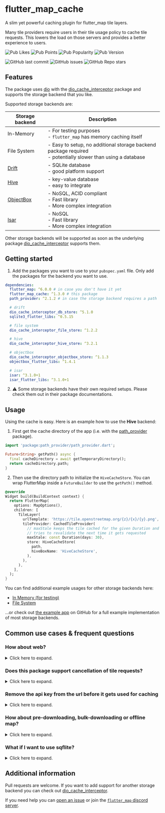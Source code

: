# flutter_map_cache

A slim yet powerful caching plugin for flutter_map tile layers.

Many tile providers require users in their tile usage policy to cache
tile requests. This lowers the load on those servers and provides a better
experience to users.

![Pub Likes](https://img.shields.io/pub/likes/flutter_map_cache)
![Pub Points](https://img.shields.io/pub/points/flutter_map_cache)
![Pub Popularity](https://img.shields.io/pub/popularity/flutter_map_cache)
![Pub Version](https://img.shields.io/pub/v/flutter_map_cache)

![GitHub last commit](https://img.shields.io/github/last-commit/josxha/flutter_map_cache)
![GitHub issues](https://img.shields.io/github/issues/josxha/flutter_map_cache)
![GitHub Repo stars](https://img.shields.io/github/stars/josxha/flutter_map_cache?style=social)

## Features

The package uses [dio](https://pub.dev/packages/dio) with the
[dio_cache_interceptor](https://pub.dev/packages/dio_cache_interceptor) package
and supports the storage backend that
you like.

Supported storage backends are:

| Storage backend                                 | Description                                                                                                    |
|-------------------------------------------------|----------------------------------------------------------------------------------------------------------------|
| In-Memory                                       | - For testing purposes<br/>- `flutter_map` has memory caching itself                                           |
| File System                                     | - Easy to setup, no additional storage backend package required<br/>- potentially slower than using a database |
| [Drift](https://pub.dev/packages/drift)         | - SQLite database<br/>- good platform support                                                                  |
| [Hive](https://pub.dev/packages/hive)           | - key-value database<br/>- easy to integrate                                                                   |
| [ObjectBox](https://pub.dev/packages/objectbox) | - NoSQL, ACID compliant<br/>- Fast library<br/>- More complex integration                                      |
| [Isar](https://pub.dev/packages/isar)           | - NoSQL<br/>- Fast library<br/>- More complex integration                                                      |

Other storage backends will be supported as soon as the underlying package
[dio_cache_interceptor](https://pub.dev/packages/dio_cache_interceptor) supports
them.

## Getting started

1. Add the packages you want to use to your `pubspec.yaml` file. Only add the
   packages for the backend you want to use.

```yaml
dependencies:
  flutter_map: ^6.0.0 # in case you don't have it yet 
  flutter_map_cache: ^1.3.0 # this package
  path_provider: ^2.1.2 # in case the storage backend requires a path

  # drift
  dio_cache_interceptor_db_store: ^5.1.0
  sqlite3_flutter_libs: ^0.5.15

  # file system
  dio_cache_interceptor_file_store: ^1.2.2

  # hive
  dio_cache_interceptor_hive_store: ^3.2.1

  # objectbox
  dio_cache_interceptor_objectbox_store: ^1.1.3
  objectbox_flutter_libs: ^1.4.1

  # isar
  isar: ^3.1.0+1
  isar_flutter_libs: ^3.1.0+1
```

2. ⚠️ Some storage backends have their own required setups. Please check them
   out in their package documentations.

## Usage

Using the cache is easy. Here is an example how to use the **Hive** backend:

1. First get the cache directory of the app (i.e. with
   the [path_provider](https://pub.dev/packages/path_provider)
   package).

```dart
import 'package:path_provider/path_provider.dart';

Future<String> getPath() async {
  final cacheDirectory = await getTemporaryDirectory();
  return cacheDirectory.path;
}
```

2. Then use the directory path to initialize the `HiveCacheStore`. You can wrap
   FlutterMap inside a `FutureBuilder` to use
   the `getPath()` method.

```dart
@override
Widget build(BuildContext context) {
  return FlutterMap(
    options: MapOptions(),
    children: [
      TileLayer(
        urlTemplate: 'https://tile.openstreetmap.org/{z}/{x}/{y}.png',
        tileProvider: CachedTileProvider(
          // maxStale keeps the tile cached for the given Duration and 
          // tries to revalidate the next time it gets requested
          maxStale: const Duration(days: 30),
          store: HiveCacheStore(
            path,
            hiveBoxName: 'HiveCacheStore',
          ),
        ),
      ),
    ],
  );
}
```

You can find additional example usages for other storage backends here:

- [In Memory (for testing)](https://github.com/josxha/flutter_map_cache/wiki/Use-the-In%E2%80%90Memory-Store-(for-testing))
- [File System](https://github.com/josxha/flutter_map_cache/wiki/Use-the-File-System)

...or check out
[the example app](https://github.com/josxha/flutter_map_cache/tree/main/example)
on GitHub for a full example implementation of most storage backends.

## Common use cases & frequent questions

### How about web?

<details>
  <summary>Click here to expand.</summary>

This package supports the web as long as you use a storage backend that supports
web.

- In Memory works out of the box
- Hive uses for its web support IndexedDB under the hood to support web.
- Drift (SqLite)
  requires [additional setup steps for web](https://drift.simonbinder.eu/web/)

---
</details>

### Does this package support cancellation of tile requests?

<details>
  <summary>Click here to expand.</summary>

Yes. This package includes the tile cancellation that would otherwise be
provided
by [flutter_map_cancellable_tile_provider](https://pub.dev/packages/flutter_map_cancellable_tile_provider/)
out of the box.

---
</details>

### Remove the api key from the url before it gets used for caching

<details>
  <summary>Click here to expand.</summary>

Commercial tile providers often use an api key that is attached as a parameter
to the url. While this shouldn't be a problem when the api key stays the same
you might want to make it immune to api key changes anyway.

```
final _uuid = Uuid();

CachedTileProvider(
  keyBuilder: (request) {
    return _uuid.v5(
      Uuid.NAMESPACE_URL,
      request.uri.replace(queryParameters: {}).toString(),
    );
  },
),
```

---
</details>

### How about pre-downloading, bulk-downloading or offline map?

<details>
  <summary>Click here to expand.</summary>

This package does not provide support to download tiles automatically.
Only tiles that were previously visited with an active internet connection
show up on the map.

If you need bulk-downloading functionality you can check out the package
[flutter_map_tile_caching](https://pub.dev/packages/flutter_map_tile_caching)
(Paid license is needed or your project has to be open sourced under the
GPL-3.0 license).

Please note that free tile providers such as
[OpenStreetMap](https://www.openstreetmap.org/) forbids bulk
downloading (more than 250 tiles on a higher zoom level) of tiles in their
[tile usage policy](https://operations.osmfoundation.org/policies/tiles/).
If you use a paid tile provider, bulk-downloading can cause high costs if
you pay per tile request. Using a proper offline map solution (e.g. MBTiles)
would be my recommendation here.

---
</details>

### What if I want to use sqflite?

<details>
  <summary>Click here to expand.</summary>

Because [dio_cache_interceptor](https://github.com/llfbandit/dio_cache_interceptor)
already supports Drift as a SQLite solution it's unlikely that sqflite will
be supported any day soon.

If you still are required to use only sqflite, I recommend to create your own
tile provider by using the
[cached_network_image](https://pub.dev/packages/cached_network_image) package.

---
</details>

## Additional information

Pull requests are welcome. If you want to add support for another storage
backend you can check out
[dio_cache_interceptor](https://github.com/llfbandit/dio_cache_interceptor).

If you need help you
can [open an issue](https://github.com/josxha/flutter_map_cache/issues/new/choose)
or join
the [`flutter_map` discord server](https://discord.gg/BwpEsjqMAH).
